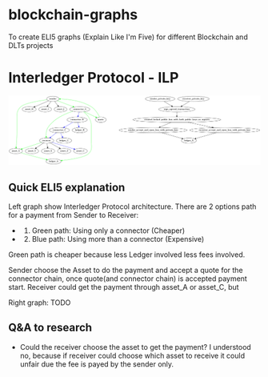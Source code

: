# blockchain-graphs
To create ELI5 graphs (Explain Like I'm Five) for different Blockchain and DLTs projects

# Interledger Protocol - ILP

![Interledger Protocol](interledger-protocol.png?raw=true "Interledger Protocol")

## Quick ELI5 explanation

Left graph show Interledger Protocol architecture. There are 2 options path for a payment from Sender to Receiver:

* 1. Green path: Using only a connector (Cheaper)
* 2. Blue path: Using more than a connector (Expensive)

Green path is cheaper because less Ledger involved less fees involved.

Sender choose the Asset to do the payment and accept a quote for the connector chain, once quote(and connector chain) is accepted payment start.
Receiver could get the payment through asset_A or asset_C, but

Right graph: TODO

## Q&A to research

* Could the receiver choose the asset to get the payment? I understood no, because if receiver could choose which asset to receive it could unfair due the fee is payed by the sender only.
